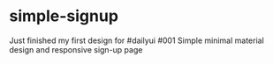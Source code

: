 # simple-signup
Just finished my first design for #dailyui #001 Simple minimal material design and responsive sign-up page
